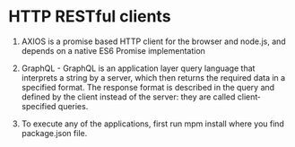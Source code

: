 # HTTP RESTful clients


1. AXIOS is a promise based HTTP client for the browser and node.js, and depends on a native ES6 Promise implementation


2. GraphQL - GraphQL is an application layer query language that interprets a string by a server, which then returns the required data in a specified format.
The response format is described in the query and defined by the client instead of the server: they are called client‐specified queries.

3. To execute any of the applications, first run mpm install where you find package.json file.



